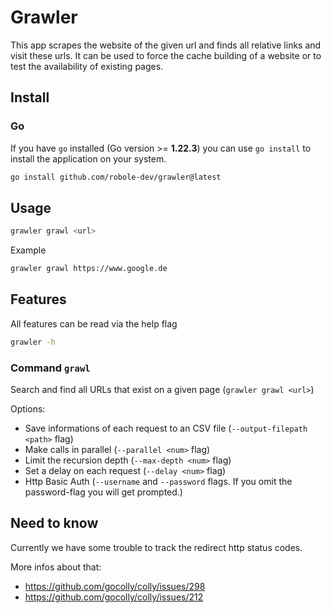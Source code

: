 # Grawler

This app scrapes the website of the given url and finds all relative links and visit these urls. It can be used to
force the cache building of a website or to test the availability of existing pages.

## Install

### Go

If you have `go` installed (Go version >= **1.22.3**) you can use `go install` to install the application on your system.

```bash
go install github.com/robole-dev/grawler@latest
```

## Usage

```bash
grawler grawl <url>
```

Example

```bash
grawler grawl https://www.google.de
```

                 
## Features

All features can be read via the help flag

```bash
grawler -h
```
                                                                      
### Command `grawl`

Search and find all URLs that exist on a given page (`grawler grawl <url>`)

Options:
 
- Save informations of each request to an CSV file (`--output-filepath <path>` flag)
- Make calls in parallel (`--parallel <num>` flag)
- Limit the recursion depth (`--max-depth <num>` flag)
- Set a delay on each request (`--delay <num>` flag)
- Http Basic Auth (`--username` and `--password` flags. If you omit the password-flag you will get prompted.)

                   
## Need to know

Currently we have some trouble to track the redirect http status codes.

More infos about that:

- <https://github.com/gocolly/colly/issues/298>
- <https://github.com/gocolly/colly/issues/212>
